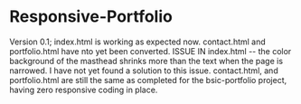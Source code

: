 # Responsive-Portfolio
Version 0.1; index.html is working as expected now. contact.html and portfolio.html have nto yet been converted. 
ISSUE IN index.html -- the color background of the masthead shrinks more than the text when the page is narrowed. I have not yet found a solution to this issue.
contact.html, and portfolio.html are still the same as completed for the bsic-portfolio project, having zero responsive coding in place.